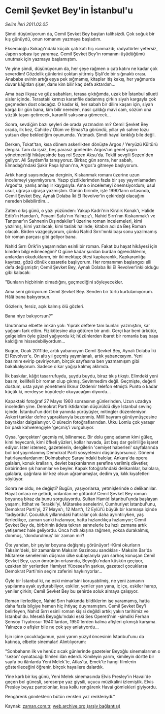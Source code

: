# Cemil Şevket Bey'in İstanbul'u

*Selim İleri 2011.02.05*

<td class="columnist-detail">
<p>Şimdi düşünüyorum da, Cemil Şevket Bey baştan talihsizdi. Çok soğuk bir kış günüydü, onun romanını yazmaya başladım.</p>
<p>
<div id="haberMetinDiv">
<p>Eksercioğlu Sokağı'ndaki küçük çatı katı hiç ısınmazdı; radyatörler yetersiz, Japon sobası işe yaramaz. Cemil Şevket Bey'in romanını üşüdüğümü unutmak için yazmaya başlamıştım.
<p>Ve yine şimdi, düşünüyorum da, her şeye rağmen o çatı katını ne kadar çok severdim! Gözdelik günlerini çoktan yitirmiş Şişli'de bir sığınaktı orası. Anababa evinin artığı eşya pek sığmamış, kitaplar itiş kakış, her yağmurda duvar kâğıtları şişer, damı kim bilir kaç defa aktardım...
<p>Ama bazı ilkyaz ve güz sabahları, terasa çıktığımda, uzak bir İstanbul silueti sisler içinde. Terastaki kırmızı karanfile dadanmış çirkin siyah kargayla çok geçmeden dost olacağız. O kadar ki, her sabah bir dilim kaşarı için, siyah karga bir gün bana, kim bilir nereden, nasıl çaldığı mavi cam, sözüm ona yüzük taşını getirecek, karanfil saksısına gömecek...
<p>Sonra, sevdiğim bazı şeyleri de orada yazmadım mı? Cemil Şevket Bey orada, ilk kez, Cahide / Ölüm ve Elmas'ta göründü, yıllar yılı sahne tozu yutsun diye beklediğim oyunumda. Yutmadı. Şimdi hayal kırıklığı bile değil.
<p>Derken, Tokat'tan, kısa dönem askerlikten dönüşte Argos / Yeryüzü Kültürü dergisi. Tam da işsiz, beş parasız günlerde. Argos'un genel yayın yönetmenliği hikâyesinde baş rol Sezen Aksu'da. Teklif sevgili Sezen'den geliyor. Ali Saydam'la tanışıyoruz. Birkaç gün sonra, her sabah, Elmadağı'ndaki Şakir Paşa İşhanı'na, Argos'a gitmeye başlıyorum.
<p>Artık hangi sayısındaysa derginin, Kıskanmak romanı üzerine uzun incelemeyi yayımlıyorum. Yazıp çizdiklerimden fazla bir şey yayımlamadım Argos'ta, yanlış anlaşılır kaygısıyla. Ama o incelemeyi önemsiyordum; usul usul, uğraşa uğraşa yazmıştım. Günün birinde, işte 1990'ların ortasında, Cemil Şevket Bey, Aynalı Dolaba İki El Revolver'in çekirdeği olacağını nereden bilebilirdim...
<p>Zaten o kış günü, o yazı yüzünden: Yakup Kadri'nin Kiralık Konak'ı, Halide Edib'in Handan'ı, Peyami Safa'nın Yalnızız'ı, Nahid Sırrı'nın Kıskanmak'ı ve Tanpınar'ın Sahnenin Dışındakiler'i üzerine roman incelemeleri, kimi yazılmış, kimi yazılacak, kimi taslak halinde; kitabın adı da Beş Roman olacak. Birden vazgeçiyorum, çünkü Nahid Sırrı'nınki başı sonu yazılmamış bir roman parçası gibi geliyor bana.
<p>Nahid Sırrı Örik'in yaşamından esinli bir roman. Fakat bu hayat hikâyesi için kimden bilgi edineceğim? O güne kadar şurdan burdan öğrendiklerim, anılardan okuduklarım, bir iki mektup; ötesi kapkaranlık. Kapkaranlığa kayıtsız, gözü dönük cesaretle başlıyorum. Her romanımın başlangıcı elli defa değişmiştir; Cemil Şevket Bey, Aynalı Dolaba İki El Revolver'inki olduğu gibi kalacak:
<p>"Bunların hiçbirinin olmadığını, geçmediğini söyleyecekler.
<p>Ama seni görüyorum Cemil Şevket Bey. Senden bir türlü kurtulamıyorum. Hâlâ bana bakıyorsun.
<p>Gözlerin, fersiz, açık kalmış ölü gözleri.
<p>Bana niye bakıyorsun?"
<p>Unutmama elbette imkân yok: Yıprak deftere tam bunları yazmıştım, kar yağışını fark ettim. Fizikötesine alıp götüren bir andı. Gerçi kar beni ürkütür, gelgelelim öyle güzel yağıyordu ki; hüzünlerden ibaret bir romanla baş başa kaldığımı hissedebiliyordum...
<p>Bugün, Ocak 2011'de, artık yabancıyım Cemil Şevket Bey, Aynalı Dolaba İki El Revolver'e. On altı yıl geçmiş yayımlanalı, artık yabancısıyım. Yeni basımını evirip çeviriyorum, birçok sayfasına ben yazmamışım gibi bakakalıyorum. Sadece o kar yağışı kalmış aklımda.
<p>İlk baskılar, kâğıt tasarrufuydu, şuydu buydu, biraz tıkış tıkıştı. Elimdeki yeni basım, kellifelli bir roman olup çıkmış. Sevinmedim değil. Geçmişte, değerli dostum, usta yayın yönetmeni İlknur Özdemir telefon etmişti: Punto o kadar küçük ki, nerdeyse büyüteçle okuyacağım diyordu...
<p>Kapaktaki fotoğraf 27 Mayıs 1960 sonrasının günlerinden. Uzun uzadıya inceledim yine. Demokrat Parti iktidardan düşürüldü diye İstanbul sevinç içinde. İstanbul'un dört bir yanında yürüyüşler, mitingler düzenleniyor. Askerî tanklar defne yapraklarıyla bezenmiş. Millî bayram günüymüşçesine bayraklar dalgalanıyor. O sürecin fotoğraflarından. Utku Lomlu çok yaraşır bir paslı kahverengiyle 'geçmiş'i vurguluyor.
<p>Oysa, 'gerçekten' geçmiş mi, bilinemez. Bir dolu genç adamın kimi güleç, kimi heyecanlı, kimi öfkeli yüzleri, kollar havada, üst baş dar gelirliliğe işaret ediyor. İster istemez, gazetelerin, dergilerin 'cemiyet haberleri' sayfalarında bol bol yayımlanmış Demokrat Parti sosyetesini düşünüyorsunuz. Dönemi hatırlayanlardanım: Dolmabahçe Sarayı'ndaki balolar, Ankara'da opera galaları, konuk kralların, devlet başkanlarının şerefine verilmiş dâvetler, birbirinden şık hanımlar ve beyler. Kapak fotoğrafındaki delikanlılar, balolara, galalara, çağrılara bir kez olsun uğramamışlar, dedim ya, kılık kıyafetleri söylüyor.
<p>Sonra ne oldu, ne değişti? Bugün, yaşıyorlarsa, yetmişlerinde o delikanlılar. Hayat onlara ne getirdi, onlardan ne götürdü! Cemil Şevket Bey roman boyunca biraz da bunu sorguluyordu. Sultan Hamid İstanbul'unda başlayan yaşamı, İttihat ve Terakki'yi, Mütareke senelerini, Cumhuriyet İstanbul'unu, Demokrat Parti'yi, 27 Mayıs'ı, 12 Mart'ı, 12 Eylül'ü büyük bir karmaşa içinde 'tadıyordu'. Çocukluk yıllarındaki hatıralar çok daha ayrıntılıyken, yaş ilerledikçe, zaman sanki hızlanıyor, hatta hızlandıkça hızlanıyor; Cemil Şevket Bey de, birbirinin âdeta tekrarı sahnelerle bu hızlı zamana artık yetişemez hale geliyordu. Onca hızlı akışına rağmen, yoksa durakalmış, donmuş, 'dondurulmuş' bir zaman mı?!
<p>Öte yandan, bir şeyler boyuna değişmiş görünüyor! -Kimi okurların Taksim'deki, bir zamanların Maksim Gazinosu sandıkları- Maksim Bar'da Mütareke senelerinin düşman ülke subaylarıyla yarı sarhoş konuşan Cemil Şevket Bey, uzun ömrünün ortasında, Beyoğlu'ndan küskün geçiyor, uzaktan bir yerlerden Hamiyet Yüceses'in şarkısı, gazeteci çocuklarsa Demokrat Parti'nin seçim zaferini haykırıyorlar...
<p>Öyle bir İstanbul ki, ne eski mimarîsini koruyabilmiş, ne yeni zamanın yapılarına ayak uydurabiliyor, eskiler, yeniler yan yana, iç içe, eskiler harap, yeniler çirkin; Cemil Şevket Bey bu şehirde soluk almaya çalışıyor.
<p>Roman ilerledikçe, Nahid Sırrı hakkında bildiklerim işe yaramamış, hatta daha fazla bilgiye hemen hiç ihtiyaç duymamıştım. Cemil Şevket Bey'i belirleyen, Nahid Sırrı esinli roman kişisi değildi artık; yakın tarihimiz ve İstanbul'du. Meselâ Beyoğlu'ndaki eski Ses Opereti'nin -şimdiki Ferhan Şensoy Tiyatrosu- 1940'lardan, 1950'lerden kalma afişleri çıkmıştı karşıma. Yalnızca o afişler bile ne çok şey anlatıyordu...
<p>İşin içine çocukluğumun, yani yarım yüzyıl öncesinin İstanbul'unu da katınca, elbette sinemalar! Alıntılıyorum:
<p>"Sonbaharın ilk ve henüz sıcak günlerinde gazeteler Beyoğlu sinemalarının o 'sezon' oynatacağı filmleri ilân ederdi. Kimileyin yarım, kimileyin dörtte bir sayfa bu ilânlarda Yeni Melek'te, Atlas'ta, Emek'te hangi filmlerin gösterileceğini öğrenir, birçok hayallere dalardık.
<p>Yine karlı bir kış günü, Yeni Melek sinemasında Elvis Presley'in Havai'de geçen bol güneşli, sereserpe yaz giysili, uçucu müzikalini izlemiştik. Elvis Presley beyaz pantolonlar, kısa kollu rengârenk Havai gömlekleri giyiyordu.
<p>Rengârenk gömleklerin bütün renkleri yaz renkleriydi." </p></p></p></p></p></p></p></p></p></p></p></p></p></p></p></p></p></p></p></p></p></p></p></p></p></div>
</p>
<a href="http://web.archive.org/web/20110213062413/mailto:/">
</a></td>

Kaynak: [zaman.com.tr](http://zaman.com.tr/yazar.do?yazino=1088964), [web.archive.org (arşiv bağlantısı)](http://web.archive.org/web/20110213062413/http://www.zaman.com.tr:80/yazar.do?yazino=1088964)
